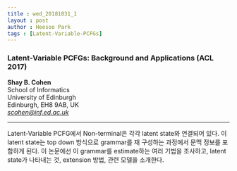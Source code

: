 ```yaml
---
title : wed_20181031_1
layout : post
author : Heesoo Park
tags : [Latent-Variable-PCFGs]
---
```


<h3>Latent-Variable PCFGs: Background and Applications (ACL 2017)</h3>


<p>

<b>Shay B. Cohen</b><br/>
School of Informatics<br/>
University of Edinburgh<br/>
Edinburgh, EH8 9AB, UK<br/>
<em>scohen@inf.ed.ac.uk</em>







</p>

<hr />
<p>
Latent-Variable PCFG에서 Non-terminal은 각각 latent state와 연결되어 있다. 이 latent state는 top down 방식으로 grammar를 재 구성하는 과정에서 문맥 정보를 포함하게 된다. 이 논문에선 이 grammar를 estimate하는 여러 기법을 조사하고, latent state가 나타내는 것, extension 방법, 관련 모델을 소개한다.
</p>
